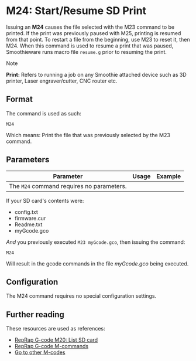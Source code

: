 
# M24: Start/Resume SD Print

Issuing an **M24** causes the file selected with the M23 command to be printed. If the print was previously paused with M25, printing is resumed from that point. To restart a file from the beginning, use M23 to reset it, then M24.
When this command is used to resume a print that was paused, Smoothieware runs macro file `resume.g` prior to resuming the print.

> [!NOTE]
> **Print:** Refers to running a job on any Smoothie attached device such as 3D printer, Laser engraver/cutter, CNC router etc.

## Format

The command is used as such:

```
M24
```

Which means: Print the file that was previously selected by the M23 command.

## Parameters

| Parameter | Usage | Example |
| --- | --- | --- |
| The `M24` command requires no parameters. |

If your SD card's contents were:

- config.txt
- firmware.cur
- Readme.txt
- myGcode.gco

*And* you previously executed `M23 myGcode.gco`, then issuing the command:

```
M24
```

Will result in the gcode commands in the file *myGcode.gco* being executed.

## Configuration

The M24 command requires no special configuration settings.

## Further reading

These resources are used as references:
- [RepRap G-code M20: List SD card](http://reprap.org/wiki/G-code#M20:_List_SD_card)
- [RepRap G-code M-commands](http://reprap.org/wiki/G-code#M-commands)
- [Go to other M-codes](/supported-g-codes.md)
